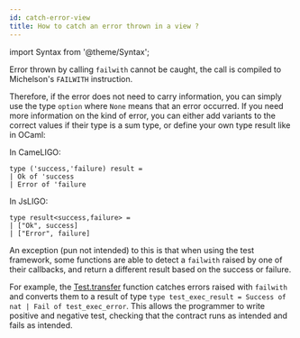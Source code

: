 ```yaml
---
id: catch-error-view
title: How to catch an error thrown in a view ?
---
```


import Syntax from '@theme/Syntax';

Error thrown by calling `failwith` cannot be caught, the call is compiled to Michelson's `FAILWITH` instruction.

Therefore, if the error does not need to carry information, you can
simply use the type `option` where `None` means that an error
occurred.  If you need more information on the kind of error, you can
either add variants to the correct values if their type is a sum type,
or define your own type result like in OCaml:

<Syntax syntax="cameligo">

In CameLIGO:

```cameligo group=failwith_view
type ('success,'failure) result =
| Ok of 'success
| Error of 'failure
```

</Syntax>

<Syntax syntax="jsligo">

In JsLIGO:

```jsligo group=failwith_view
type result<success,failure> =
| ["Ok", success]
| ["Error", failure]
```

</Syntax>

An exception (pun not intended) to this is that when using the test framework, some functions are able to detect a `failwith` raised by one of their callbacks, and return a different result based on the success or failure.

For example, the [Test.transfer](../reference/test.md) function catches errors raised with `failwith` and converts them to a result of type `type test_exec_result = Success of nat | Fail of test_exec_error`.
This allows the programmer to write positive and negative test, checking that the contract runs as intended and fails as intended.

<!-- updated use of entry -->